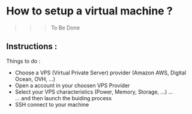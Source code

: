 How to setup a virtual machine ?
==
>>> To Be Done

Instructions :
-
Things to do :   
* Choose a VPS (Virtual Private Server) provider (Amazon AWS, Digital Ocean, OVH, ...)
* Open a account in your choosen VPS Provider
* Select your VPS characteristics (Power, Memory, Storage, ...) ...   
... and then launch the buiding process
* SSH connect to your machine
